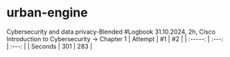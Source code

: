 # urban-engine
Cybersecurity and data privacy-Blended
#Logbook
31.10.2024, 2h, Cisco Introduction to Cybersecurity → Chapter 1
| Attempt | #1    | #2    |
| :-----: | :---: | :---: |
| Seconds | 301   | 283   |
